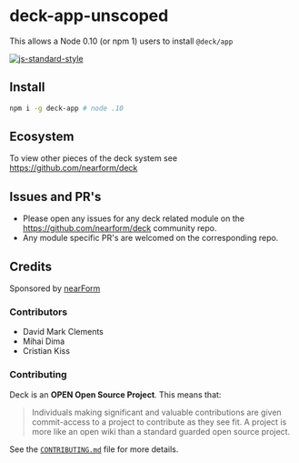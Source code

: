 # deck-app-unscoped 

This allows a Node 0.10 (or npm 1) users to install `@deck/app`

[![js-standard-style](https://img.shields.io/badge/code%20style-standard-brightgreen.svg?style=flat)](http://standardjs.com/)


## Install

```sh
npm i -g deck-app # node .10
```

## Ecosystem

To view other pieces of the deck system see <https://github.com/nearform/deck>

## Issues and PR's

* Please open any issues for any deck related module on the <https://github.com/nearform/deck> community repo.
* Any module specific PR's are welcomed on the corresponding repo.

## Credits

Sponsored by <a href="http://nearform.com">nearForm</a>

### Contributors

  * David Mark Clements
  * Mihai Dima
  * Cristian Kiss

### Contributing

Deck is an **OPEN Open Source Project**. This means that:

> Individuals making significant and valuable contributions are given commit-access to a project to contribute as they see fit. A project is more like an open wiki than a standard guarded open source project.

See the [`CONTRIBUTING.md`](CONTRIBUTING.md) file for more details.

